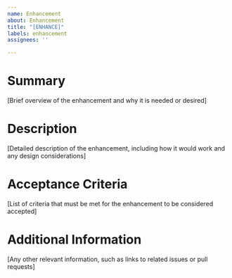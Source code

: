 ```yaml
---
name: Enhancement
about: Enhancement
title: "[ENHANCE]"
labels: enhancement
assignees: ''

---
```


# Summary

[Brief overview of the enhancement and why it is needed or desired]


# Description

[Detailed description of the enhancement, including how it would work and any design considerations]



# Acceptance Criteria

[List of criteria that must be met for the enhancement to be considered accepted]

# Additional Information

[Any other relevant information, such as links to related issues or pull requests]
